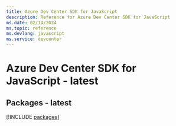 ```yaml
---
title: Azure Dev Center SDK for JavaScript
description: Reference for Azure Dev Center SDK for JavaScript
ms.date: 02/14/2024
ms.topic: reference
ms.devlang: javascript
ms.service: devcenter
---
```

# Azure Dev Center SDK for JavaScript - latest
## Packages - latest
[!INCLUDE [packages](dev-center-index.md)]